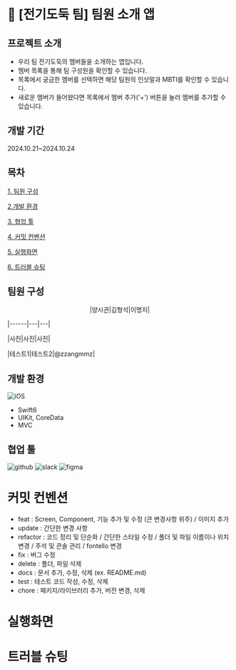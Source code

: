 # 🔌 [전기도둑 팀] 팀원 소개 앱

프로젝트 소개
------------
- 우리 팀 전기도둑의 멤버들을 소개하는 앱입니다.
- 멤버 목록을 통해 팀 구성원을 확인할 수 있습니다.
- 목록에서 궁금한 멤버를 선택하면 해당 팀원의 인삿말과 MBTI를 확인할 수 있습니다.
- 새로운 멤버가 들어왔다면 목록에서 멤버 추가('+') 버튼을 눌러 멤버를 추가할 수 있습니다.

개발 기간
------------
2024.10.21~2024.10.24

목차
------------
[1. 팀원 구성](#팀원구성)

[2.개발 환경](#개발환경)

[3. 협업 툴](#협업툴)

[4. 커밋 컨벤션](#커밋컨벤션)

[5. 실행화면](#실행화면)

[6. 트러블 슈팅](#트러블슈팅)


팀원 구성
------------
<p align="center">
|양시관|김형석|이명지|

|------|---|---|

|사진|사진|사진|

|테스트1|테스트2|@zzangmmz|
</p>


개발 환경
------------
![iOS](https://img.shields.io/badge/iOS-000000?style=for-the-badge&logo=ios&logoColor=white)
- Swift6
- UIKit, CoreData
- MVC


협업 툴
------------
![github](https://img.shields.io/badge/GitHub-100000?style=for-the-badge&logo=github&logoColor=white) ![slack](https://img.shields.io/badge/Slack-4A154B?style=for-the-badge&logo=slack&logoColor=white) ![figma](https://img.shields.io/badge/Figma-F24E1E?style=for-the-badge&logo=figma&logoColor=white)


커밋 컨벤션
=========
- feat : Screen, Component, 기능 추가 및 수정 (큰 변경사항 위주) / 이미지 추가
- update : 간단한 변경 사항
- refactor : 코드 정리 및 단순화 / 간단한 스타일 수정 / 폴더 및 파일 이름이나 위치 변경 / 주석 및 콘솔 관리 / fontello 변경
- fix : 버그 수정
- delete : 폴더, 파일 삭제
- docs : 문서 추가, 수정, 삭제 (ex. README.md)
- test : 테스트 코드 작성, 수정, 삭제
- chore : 패키지/라이브러리 추가, 버전 변경, 삭제


실행화면
========


트러블 슈팅
==========
